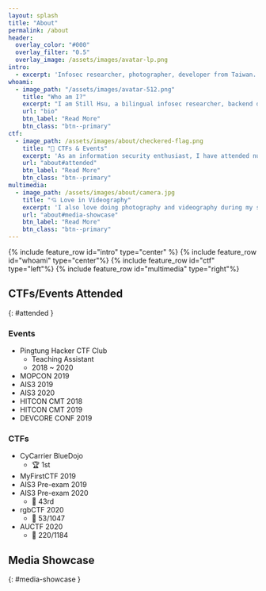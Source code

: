 ```yaml
---
layout: splash
title: "About"
permalink: /about
header:
  overlay_color: "#000"
  overlay_filter: "0.5"
  overlay_image: /assets/images/avatar-lp.png
intro: 
  - excerpt: 'Infosec researcher, photographer, developer from Taiwan.'
whoami:
  - image_path: "/assets/images/avatar-512.png"
    title: "Who am I?"
    excerpt: "I am Still Hsu, a bilingual infosec researcher, backend developer, videographer, photographer, SFX post-production artist. I find interest in various different things in life. If something seems fun, then I'll spend the rest of my life pursuing the said thing - and information security just happens to be one of them!"
    url: "bio"
    btn_label: "Read More"
    btn_class: "btn--primary"
ctf:
  - image_path: /assets/images/about/checkered-flag.png
    title: "🚩 CTFs & Events"
    excerpt: 'As an information security enthusiast, I have attended numerous CTF events over the past few years. While I do not consider myself to be a veteran, the events I have thus far participated to have netted me much-treasured knowledge regarding everything infosec-related.'
    url: "about#attended"
    btn_label: "Read More"
    btn_class: "btn--primary"
multimedia:
  - image_path: /assets/images/about/camera.jpg
    title: "💘 Love in Videography"
    excerpt: 'I also love doing photography and videography during my spare time. In the last decade, I had worked with many professionals within the industry, along with various professional equipment. I am also a well-versed video editor who has been working in the field for over a decade.'
    url: "about#media-showcase"
    btn_label: "Read More"
    btn_class: "btn--primary"
---
```


{% include feature_row id="intro" type="center" %}
{% include feature_row id="whoami" type="center"%}
{% include feature_row id="ctf" type="left"%}
{% include feature_row id="multimedia" type="right"%}

## CTFs/Events Attended
{: #attended }

### Events

- Pingtung Hacker CTF Club
  - Teaching Assistant
  - 2018 ~ 2020
- MOPCON 2019
- AIS3 2019
- AIS3 2020
- HITCON CMT 2018
- HITCON CMT 2019
- DEVCORE CONF 2019

### CTFs

- CyCarrier BlueDojo
  - 🏆 1st
- MyFirstCTF 2019
- AIS3 Pre-exam 2019
- AIS3 Pre-exam 2020
  - 🥉 43rd
- rgbCTF 2020
  - 🥉 53/1047
- AUCTF 2020
  - 🥉 220/1184

## Media Showcase
{: #media-showcase }

